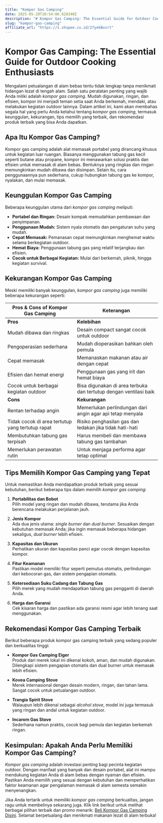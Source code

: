 ```yaml
---
title: "Kompor Gas Camping"
date: 2025-05-20T10:54:06.628340Z
description: "# Kompor Gas Camping: The Essential Guide for Outdoor Cooking Enthusiasts..."
slug: "kompor-gas-camping"
affiliate_url: "https://s.shopee.co.id/2fyekBxvrt"
---
```

# Kompor Gas Camping: The Essential Guide for Outdoor Cooking Enthusiasts

Mengalami petualangan di alam bebas tentu tidak lengkap tanpa menikmati hidangan lezat di tengah alam. Salah satu peralatan penting yang wajib Anda miliki adalah *kompor gas camping*. Mudah digunakan, ringan, dan efisien, kompor ini menjadi teman setia saat Anda berkemah, mendaki, atau melakukan kegiatan outdoor lainnya. Dalam artikel ini, kami akan membahas segala hal yang perlu Anda ketahui tentang *kompor gas camping*, termasuk keunggulan, kekurangan, tips memilih yang terbaik, dan rekomendasi produk terbaik yang bisa Anda dapatkan.

## Apa Itu Kompor Gas Camping?

Kompor gas camping adalah alat memasak portabel yang dirancang khusus untuk kegiatan luar ruangan. Biasanya menggunakan tabung gas kecil seperti butane atau propane, kompor ini menawarkan solusi praktis dan efisien untuk memasak di alam bebas. Bentuknya yang ringkas dan ringan memungkinkan mudah dibawa dan disimpan. Selain itu, cara penggunaannya pun sederhana, cukup hubungkan tabung gas ke kompor, nyalakan, dan mulai memasak.

## Keunggulan Kompor Gas Camping

Beberapa keunggulan utama dari *kompor gas camping* meliputi:

- **Portabel dan Ringan:** Desain kompak memudahkan pembawaan dan penyimpanan.
- **Penggunaan Mudah:** Sistem nyala otomatis dan pengaturan suhu yang mudah.
- **Cepat Memasak:** Pemanasan cepat memungkinkan menghemat waktu selama berkegiatan outdoor.
- **Hemat Biaya:** Penggunaan tabung gas yang relatif terjangkau dan efisien.
- **Cocok untuk Berbagai Kegiatan:** Mulai dari berkemah, piknik, hingga kegiatan survival.

## Kekurangan Kompor Gas Camping

Meski memiliki banyak keunggulan, *kompor gas camping* juga memiliki beberapa kekurangan seperti:

| **Pros & Cons of Kompor Gas Camping** | **Keterangan**                           |
|----------------------------------------|------------------------------------------|
| **Pros**                              | **Kelebihan**                            |
| Mudah dibawa dan ringkas             | Desain compact sangat cocok untuk outdoor |
| Pengoperasian sederhana              | Mudah dioperasikan bahkan oleh pemula |
| Cepat memasak                         | Memanaskan makanan atau air dengan cepat |
| Efisien dan hemat energi             | Penggunaan gas yang irit dan hemat biaya |
| Cocok untuk berbagai kegiatan outdoor| Bisa digunakan di area terbuka dan tertutup dengan ventilasi baik |
| **Cons**                              | **Kekurangan**                         |
| Rentan terhadap angin               | Memerlukan perlindungan dari angin agar api tetap menyala |
| Tidak cocok di area tertutup yang tertutup rapat | Risiko penghasilan gas dan ledakan jika tidak hati-hati |
| Membutuhkan tabung gas terpisah      | Harus membeli dan membawa tabung gas tambahan |
| Memerlukan perawatan rutin           | Untuk menjaga performa agar tetap optimal |

## Tips Memilih Kompor Gas Camping yang Tepat

Untuk memastikan Anda mendapatkan produk terbaik yang sesuai kebutuhan, berikut beberapa tips dalam memilih *kompor gas camping*:

1. **Portabilitas dan Bobot**  
Pilih model yang ringan dan mudah dibawa, terutama jika Anda berencana melakukan perjalanan jauh.

2. **Jenis Kompor**  
Ada dua jenis utama: *single burner* dan *dual burner*. Sesuaikan dengan kebutuhan memasak Anda; jika ingin memasak beberapa hidangan sekaligus, *dual burner* lebih efisien.

3. **Kapasitas dan Ukuran**  
Perhatikan ukuran dan kapasitas panci agar cocok dengan kapasitas kompor.

4. **Fitur Keamanan**  
Pastikan model memiliki fitur seperti pemutus otomatis, perlindungan dari kebocoran gas, dan sistem pengapian otomatis.

5. **Ketersediaan Suku Cadang dan Tabung Gas**  
Pilih merek yang mudah mendapatkan tabung gas pengganti di daerah Anda.

6. **Harga dan Garansi**  
Cek kisaran harga dan pastikan ada garansi resmi agar lebih tenang saat menggunakan.

## Rekomendasi Kompor Gas Camping Terbaik

Berikut beberapa produk kompor gas camping terbaik yang sedang populer dan berkualitas tinggi:

- **Kompor Gas Camping Eiger**  
Produk dari merek lokal ini dikenal kokoh, aman, dan mudah digunakan. Dilengkapi sistem pengapian otomatis dan dual burner untuk memasak lebih efisien.

- **Kovea Camping Stove**  
Merek internasional dengan desain modern, ringan, dan tahan lama. Sangat cocok untuk petualangan outdoor.

- **Trangia Spirit Stove**  
Walaupun lebih dikenal sebagai *alcohol stove*, model ini juga termasuk yang ringan dan andal untuk kegiatan outdoor.

- **Incarom Gas Stove**  
Sederhana namun praktis, cocok bagi pemula dan kegiatan berkemah ringan.

## Kesimpulan: Apakah Anda Perlu Memiliki Kompor Gas Camping?

*Kompor gas camping* adalah investasi penting bagi pecinta kegiatan outdoor. Dengan manfaat yang banyak dan desain portabel, alat ini mampu mendukung kegiatan Anda di alam bebas dengan nyaman dan efisien. Pastikan Anda memilih yang sesuai dengan kebutuhan dan memperhatikan faktor keamanan agar pengalaman memasak di alam semesta semakin menyenangkan.

Jika Anda tertarik untuk memiliki *kompor gas camping* berkualitas, jangan ragu untuk membelinya sekarang juga. Klik link berikut untuk melihat berbagai pilihan terbaik dan promo menarik: [Beli Kompor Gas Camping Disini](https://s.shopee.co.id/2fyekBxvrt). Selamat berpetualang dan menikmati makanan lezat di alam terbuka!